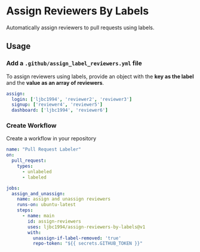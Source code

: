 # Assign Reviewers By Labels

Automatically assign reviewers to pull requests using labels.

## Usage

### Add a `.github/assign_label_reviewers.yml` file

To assign reviewers using labels, provide an object with the **key as the label** and the **value as an array of reviewers**.

```yml
assign:
  login: ['ljbc1994', 'reviewer2', 'reviewer3']
  signup: ['reviewer4', 'reviewer5']
  dashboard: ['ljbc1994', 'reviewer6']
```

### Create Workflow

Create a workflow in your repository

```yml
name: "Pull Request Labeler"
on:
  pull_request:
    types:
      - unlabeled
      - labeled

jobs:
  assign_and_unassign:
    name: assign and unassign reviewers
    runs-on: ubuntu-latest
    steps:
      - name: main
        id: assign-reviewers
        uses: ljbc1994/assign-reviewers-by-labels@v1
        with:
          unassign-if-label-removed: 'true'
          repo-token: "${{ secrets.GITHUB_TOKEN }}"
```
